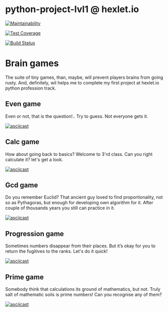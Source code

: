 # python-project-lvl1 @ hexlet.io

[![Maintainability](https://api.codeclimate.com/v1/badges/a99a88d28ad37a79dbf6/maintainability)](https://codeclimate.com/github/codeclimate/codeclimate/maintainability)

[![Test Coverage](https://api.codeclimate.com/v1/badges/a99a88d28ad37a79dbf6/test_coverage)](https://codeclimate.com/github/codeclimate/codeclimate/test_coverage)

[![Build Status](https://travis-ci.com/aa989190f363e46d/python-project-lvl1.svg?branch=master)](https://travis-ci.com/aa989190f363e46d/python-project-lvl1)

# Brain games

The suite of tiny games, than, maybe, will prevent players brains from going rusty. And, definitely, wil helps me to complete my first project at hexlet.io python profession track.

## Even game

Even or not, that is the question!.. Try to guess. Not everyone gets it.

[![asciicast](https://asciinema.org/a/w3Cp7sMIS1tK4xFIYSzhH3IOv.svg)](https://asciinema.org/a/w3Cp7sMIS1tK4xFIYSzhH3IOv)

## Calc game

How about going back to basics? Welcome to 3'rd class. Can you right calculate it? let's get a look.

[![asciicast](https://asciinema.org/a/4LMu4tAztIyB1zuVAXP5PeAzh.svg)](https://asciinema.org/a/4LMu4tAztIyB1zuVAXP5PeAzh)

## Gcd game

Do you remember Euclid? That ancient guy loved to find proportionality, not so as Pythagoras, but enough for developing own algorithm for it. After couple of thousands years you still can practice in it. 

[![asciicast](https://asciinema.org/a/CBF1iZKsqgAJGu1w1BeMvOuOs.svg)](https://asciinema.org/a/CBF1iZKsqgAJGu1w1BeMvOuOs)

## Progression game

Sometimes numbers disappear from their places. But it’s okay for you to return the fugitives to the ranks. Let's do it quick!

[![asciicast](https://asciinema.org/a/XLBsq8PCQi4xcudgFHxRrPOgu.svg)](https://asciinema.org/a/XLBsq8PCQi4xcudgFHxRrPOgu)

## Prime game

Somebody think that calculations its ground of mathematics, but not. Truly salt of mathematic soils is prime numbers! Can you recognise any of them?

[![asciicast](https://asciinema.org/a/8AUTdMWSv9UVmEbBLIxP9y5kC.svg)](https://asciinema.org/a/8AUTdMWSv9UVmEbBLIxP9y5kC)
